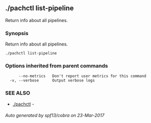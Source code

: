## ./pachctl list-pipeline

Return info about all pipelines.

### Synopsis


Return info about all pipelines.

```
./pachctl list-pipeline
```

### Options inherited from parent commands

```
      --no-metrics   Don't report user metrics for this command
  -v, --verbose      Output verbose logs
```

### SEE ALSO
* [./pachctl](./pachctl.md)	 - 

###### Auto generated by spf13/cobra on 23-Mar-2017
